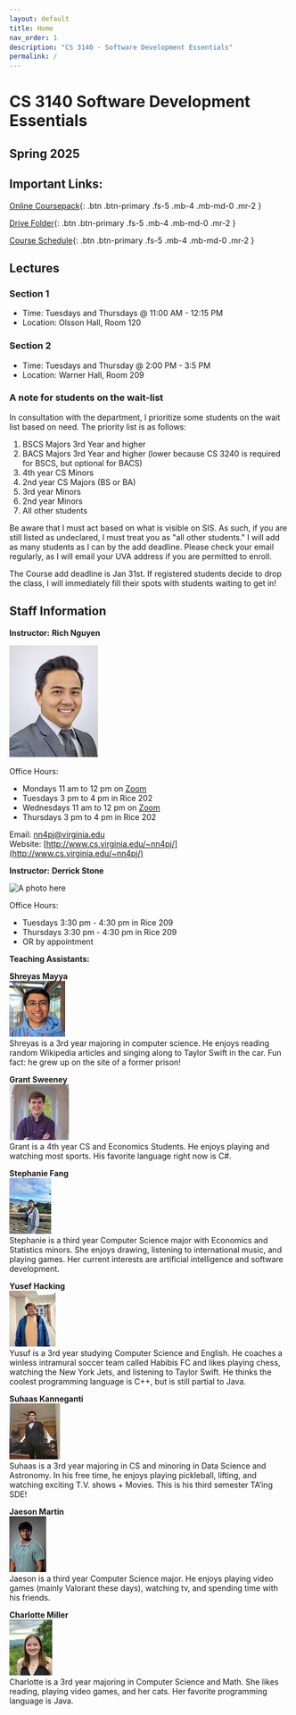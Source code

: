 ```yaml
---
layout: default
title: Home
nav_order: 1
description: "CS 3140 - Software Development Essentials"
permalink: /
---
```


# CS 3140 Software Development Essentials
## Spring 2025

## Important Links:

[Online Coursepack](http://sde-course.com){: .btn .btn-primary .fs-5 .mb-4 .mb-md-0 .mr-2 }

[Drive Folder](https://drive.google.com/drive/folders/15sPjuOqayPiDEXxRKWw2hZC-EZruJ_8w?usp=drive_link){: .btn .btn-primary .fs-5 .mb-4 .mb-md-0 .mr-2 }

[Course Schedule](https://docs.google.com/spreadsheets/d/e/2PACX-1vTe0HylBkMPA6t9WwmoxMi6y9RhcNFON6A4eN5pY9kWf1HEKD6mdJKbSbkR3njW8IMysES3CrKpBCXN/pubhtml?gid=0&single=true){: .btn .btn-primary .fs-5 .mb-4 .mb-md-0 .mr-2 }

## Lectures
### Section 1
* Time: Tuesdays and Thursdays @ 11:00 AM - 12:15 PM 
* Location: Olsson Hall, Room 120
### Section 2
  * Time: Tuesdays and Thursday @ 2:00 PM - 3:5 PM
  * Location: Warner Hall, Room 209

### A note for students on the wait-list
In consultation with the department, I prioritize some students on the wait list based on need. The priority list is as follows:

1. BSCS Majors 3rd Year and higher
2. BACS Majors 3rd Year and higher (lower because CS 3240 is required for BSCS, but optional for BACS)
3. 4th year CS Minors
4. 2nd year CS Majors (BS or BA)
5. 3rd year Minors
6. 2nd year Minors
7. All other students

Be aware that I must act based on what is visible on SIS. As such, if you are still listed as undeclared, I must treat you as "all other students." I will add as many students as I can by the add deadline. Please check your email regularly, as I will email your UVA address if you are permitted to enroll.

The Course add deadline is Jan 31st. If registered students decide to drop the class, I will immediately fill their spots with students waiting to get in!

## Staff Information
__Instructor:__ **Rich Nguyen**

<img src="assets/images/richnguyen.jpeg" height="200" title="Photo" alt="A photo here">  

Office Hours:
* Mondays 11 am to 12 pm on [Zoom](
  https://virginia.zoom.us/j/92343596331?pwd=UEJsc2twMFBlMldwRmMxQTJkSmJtZz09&from=addon
  )
* Tuesdays 3 pm to 4 pm in Rice 202 
* Wednesdays 11 am to 12 pm on [Zoom](
  https://virginia.zoom.us/j/92343596331?pwd=UEJsc2twMFBlMldwRmMxQTJkSmJtZz09&from=addon
  )
* Thursdays 3 pm to 4 pm in Rice 202

Email: [nn4pj@virginia.edu](mailto:nn4pj@virginia.edu)      
Website: [http://www.cs.virginia.edu/~nn4pj/](http://www.cs.virginia.edu/~nn4pj/) 

__Instructor:__ **Derrick Stone**

<img src="https://media.licdn.com/dms/image/v2/C4E03AQEP_ZWoqNln2Q/profile-displayphoto-shrink_800_800/profile-displayphoto-shrink_800_800/0/1564685500133?e=1742428800&v=beta&t=7oL6i3tTgKifcFPYVoXOnrIX2bUByqyROHduYCaakKA" height="200" title="Photo" alt="A photo here">


Office Hours:
* Tuesdays 3:30 pm - 4:30 pm in Rice 209
* Thursdays 3:30 pm - 4:30 pm in Rice 209
* OR by appointment

__Teaching Assistants:__ 


**Shreyas Mayya**  
<img src="assets/images/ta_pics/mayya.jpg" height="100">  
Shreyas is a 3rd year majoring in computer science. He enjoys reading random Wikipedia articles and singing along to Taylor Swift in the car. Fun fact: he grew up on the site of a former prison!


**Grant Sweeney**  
<img src="assets/images/ta_pics/sweeney.jpg" height="100">  
Grant is a 4th year CS and Economics Students. He enjoys playing and watching most sports. His favorite language right now is C#.

**Stephanie Fang**  
<img src="assets/images/ta_pics/fang.jpg" height="100">  
Stephanie is a third year Computer Science major with Economics and Statistics minors. She enjoys drawing, listening to international music, and playing games. Her current interests are artificial intelligence and software development.

**Yusef Hacking**  
<img src="assets/images/ta_pics/hacking.jpg" height="100">  
Yusuf is a 3rd year studying Computer Science and English. He coaches a winless intramural soccer team called Habibis FC and likes playing chess, watching the New York Jets, and listening to Taylor Swift. He thinks the coolest programming language is C++, but is still partial to Java.

**Suhaas Kanneganti**  
<img src="assets/images/ta_pics/kanneganti.jpg" height="100">  
Suhaas is a 3rd year majoring in CS and minoring in Data Science and Astronomy. In his free time, he enjoys playing pickleball, lifting, and watching exciting T.V. shows + Movies. This is his third semester TA’ing SDE!


**Jaeson Martin**  
<img src="assets/images/ta_pics/martin.jpg" height="100">  
Jaeson is a third year Computer Science major. He enjoys playing video games (mainly Valorant these days), watching tv, and spending time with his friends.



**Charlotte Miller**  
<img src="assets/images/ta_pics/miller.jpg" height="100">  
Charlotte is a 3rd year majoring in Computer Science and Math. She likes reading, playing video games, and her cats. Her favorite programming language is Java.


